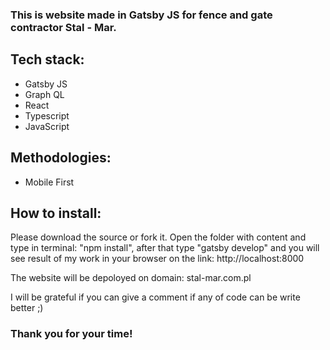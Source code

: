 ### This is website made in Gatsby JS for fence and gate contractor Stal - Mar.

## Tech stack:

- Gatsby JS
- Graph QL
- React
- Typescript
- JavaScript

## Methodologies:

- Mobile First

## How to install:

Please download the source or fork it.
Open the folder with content and type in terminal: "npm install", after that type "gatsby develop" and you will see result of my work in your browser on the link: http://localhost:8000

The website will be depoloyed on domain: stal-mar.com.pl

I will be grateful if you can give a comment if any of code can be write better ;)

### Thank you for your time!
